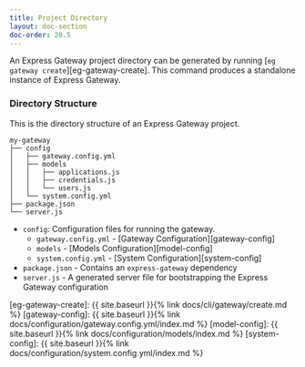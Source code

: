 ```yaml
---
title: Project Directory
layout: doc-section
doc-order: 20.5
---
```


An Express Gateway project directory can be generated by running [`eg gateway create`][eg-gateway-create].  This command produces a standalone instance of Express Gateway.

### Directory Structure

This is the directory structure of an Express Gateway project.

```
my-gateway
├── config
│   ├── gateway.config.yml
│   ├── models
│   │   ├── applications.js
│   │   ├── credentials.js
│   │   └── users.js
│   └── system.config.yml
├── package.json
└── server.js
```

* `config`: Configuration files for running the gateway.
  * `gateway.config.yml` - [Gateway Configuration][gateway-config]
  * `models` - [Models Configuration][model-config]
  * `system.config.yml` - [System Configuration][system-config]
* `package.json` - Contains an `express-gateway` dependency
* `server.js` - A generated server file for bootstrapping the Express Gateway configuration

[eg-gateway-create]: {{ site.baseurl }}{% link docs/cli/gateway/create.md %}
[gateway-config]: {{ site.baseurl }}{% link docs/configuration/gateway.config.yml/index.md %}
[model-config]: {{ site.baseurl }}{% link docs/configuration/models/index.md %}
[system-config]: {{ site.baseurl }}{% link docs/configuration/system.config.yml/index.md %}

